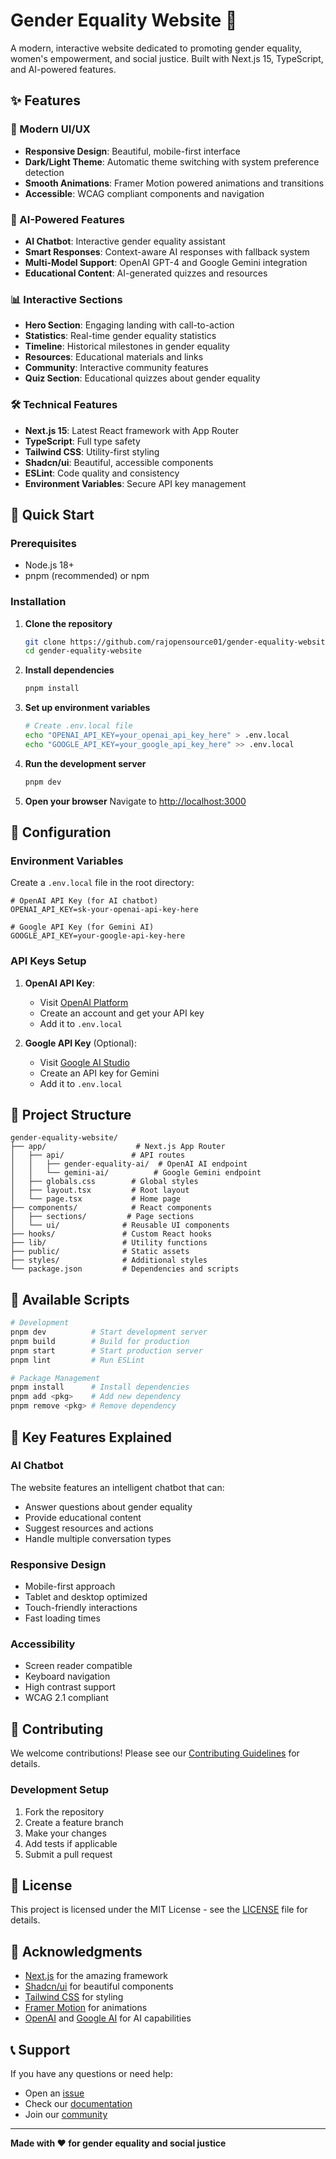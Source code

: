 # Gender Equality Website 🌟

A modern, interactive website dedicated to promoting gender equality, women's empowerment, and social justice. Built with Next.js 15, TypeScript, and AI-powered features.

## ✨ Features

### 🎨 Modern UI/UX
- **Responsive Design**: Beautiful, mobile-first interface
- **Dark/Light Theme**: Automatic theme switching with system preference detection
- **Smooth Animations**: Framer Motion powered animations and transitions
- **Accessible**: WCAG compliant components and navigation

### 🤖 AI-Powered Features
- **AI Chatbot**: Interactive gender equality assistant
- **Smart Responses**: Context-aware AI responses with fallback system
- **Multi-Model Support**: OpenAI GPT-4 and Google Gemini integration
- **Educational Content**: AI-generated quizzes and resources

### 📊 Interactive Sections
- **Hero Section**: Engaging landing with call-to-action
- **Statistics**: Real-time gender equality statistics
- **Timeline**: Historical milestones in gender equality
- **Resources**: Educational materials and links
- **Community**: Interactive community features
- **Quiz Section**: Educational quizzes about gender equality

### 🛠 Technical Features
- **Next.js 15**: Latest React framework with App Router
- **TypeScript**: Full type safety
- **Tailwind CSS**: Utility-first styling
- **Shadcn/ui**: Beautiful, accessible components
- **ESLint**: Code quality and consistency
- **Environment Variables**: Secure API key management

## 🚀 Quick Start

### Prerequisites
- Node.js 18+ 
- pnpm (recommended) or npm

### Installation

1. **Clone the repository**
   ```bash
   git clone https://github.com/rajopensource01/gender-equality-website.git
   cd gender-equality-website
   ```

2. **Install dependencies**
   ```bash
   pnpm install
   ```

3. **Set up environment variables**
   ```bash
   # Create .env.local file
   echo "OPENAI_API_KEY=your_openai_api_key_here" > .env.local
   echo "GOOGLE_API_KEY=your_google_api_key_here" >> .env.local
   ```

4. **Run the development server**
   ```bash
   pnpm dev
   ```

5. **Open your browser**
   Navigate to [http://localhost:3000](http://localhost:3000)

## 🔧 Configuration

### Environment Variables

Create a `.env.local` file in the root directory:

```env
# OpenAI API Key (for AI chatbot)
OPENAI_API_KEY=sk-your-openai-api-key-here

# Google API Key (for Gemini AI)
GOOGLE_API_KEY=your-google-api-key-here
```

### API Keys Setup

1. **OpenAI API Key**:
   - Visit [OpenAI Platform](https://platform.openai.com/)
   - Create an account and get your API key
   - Add it to `.env.local`

2. **Google API Key** (Optional):
   - Visit [Google AI Studio](https://makersuite.google.com/app/apikey)
   - Create an API key for Gemini
   - Add it to `.env.local`

## 📁 Project Structure

```
gender-equality-website/
├── app/                    # Next.js App Router
│   ├── api/               # API routes
│   │   ├── gender-equality-ai/  # OpenAI AI endpoint
│   │   └── gemini-ai/          # Google Gemini endpoint
│   ├── globals.css        # Global styles
│   ├── layout.tsx         # Root layout
│   └── page.tsx           # Home page
├── components/            # React components
│   ├── sections/         # Page sections
│   └── ui/              # Reusable UI components
├── hooks/               # Custom React hooks
├── lib/                 # Utility functions
├── public/              # Static assets
├── styles/              # Additional styles
└── package.json         # Dependencies and scripts
```

## 🎯 Available Scripts

```bash
# Development
pnpm dev          # Start development server
pnpm build        # Build for production
pnpm start        # Start production server
pnpm lint         # Run ESLint

# Package Management
pnpm install      # Install dependencies
pnpm add <pkg>    # Add new dependency
pnpm remove <pkg> # Remove dependency
```

## 🌟 Key Features Explained

### AI Chatbot
The website features an intelligent chatbot that can:
- Answer questions about gender equality
- Provide educational content
- Suggest resources and actions
- Handle multiple conversation types

### Responsive Design
- Mobile-first approach
- Tablet and desktop optimized
- Touch-friendly interactions
- Fast loading times

### Accessibility
- Screen reader compatible
- Keyboard navigation
- High contrast support
- WCAG 2.1 compliant

## 🤝 Contributing

We welcome contributions! Please see our [Contributing Guidelines](CONTRIBUTING.md) for details.

### Development Setup
1. Fork the repository
2. Create a feature branch
3. Make your changes
4. Add tests if applicable
5. Submit a pull request

## 📄 License

This project is licensed under the MIT License - see the [LICENSE](LICENSE) file for details.

## 🙏 Acknowledgments

- [Next.js](https://nextjs.org/) for the amazing framework
- [Shadcn/ui](https://ui.shadcn.com/) for beautiful components
- [Tailwind CSS](https://tailwindcss.com/) for styling
- [Framer Motion](https://www.framer.com/motion/) for animations
- [OpenAI](https://openai.com/) and [Google AI](https://ai.google/) for AI capabilities

## 📞 Support

If you have any questions or need help:
- Open an [issue](https://github.com/yourusername/gender-equality-website/issues)
- Check our [documentation](docs/)
- Join our [community](community/)

---

**Made with ❤️ for gender equality and social justice** 
